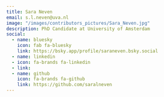 ```yaml
---
title: Sara Neven
email: s.l.neven@uva.nl
image: "/images/contributors_pictures/Sara_Neven.jpg"
description: PhD Candidate at University of Amsterdam
social:
  - name: bluesky
    icon: fab fa-bluesky
    link: https://bsky.app/profile/saraneven.bsky.social
  - name: linkedin
  - icon: fa-brands fa-linkedin
  - link: 
  - name: github
    icon: fa-brands fa-github
    link: https://github.com/saralneven
---
```

